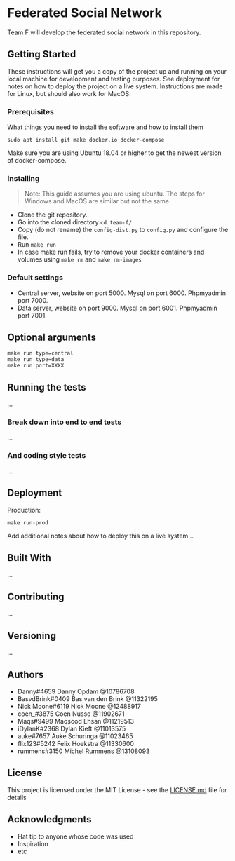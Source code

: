 # Federated Social Network

Team F will develop the federated social network in this repository.

## Getting Started

These instructions will get you a copy of the project up and running on your local machine for development and testing purposes. See deployment for notes on how to deploy the project on a live system.
Instructions are made for Linux, but should also work for MacOS.

### Prerequisites

What things you need to install the software and how to install them

```
sudo apt install git make docker.io docker-compose
```
Make sure you are using Ubuntu 18.04 or higher to get the newest version of docker-compose.

### Installing
> Note: This guide assumes you are using ubuntu. The steps for Windows and MacOS are similar but not the same.
- Clone the git repository.
- Go into the cloned directory `cd team-f/`
- Copy (do not rename) the `config-dist.py` to `config.py` and configure the file.
- Run `make run` 
- In case make run fails, try to remove your docker containers and volumes using `make rm` and `make rm-images` 

### Default settings
- Central server, website on port 5000. Mysql on port 6000. Phpmyadmin port 7000.
- Data server, website on port 9000. Mysql on port 6001. Phpmyadmin port 7001.

## Optional arguments
```
make run type=central
make run type=data
make run port=XXXX

```


## Running the tests

<!--Explain how to run the automated tests for this system-->
...

### Break down into end to end tests

<!--Explain what these tests test and why-->
...

<!--```-->
<!--Give an example-->
<!--```-->

### And coding style tests

<!--Explain what these tests test and why-->
...

<!--```-->
<!--Give an example-->
<!--```-->

## Deployment

Production:

```
make run-prod
```

Add additional notes about how to deploy this on a live system...

## Built With
...

<!--* [Dropwizard](http://www.dropwizard.io/1.0.2/docs/) - The web framework used-->
<!--* [Maven](https://maven.apache.org/) - Dependency Management-->
<!--* [ROME](https://rometools.github.io/rome/) - Used to generate RSS Feeds-->

## Contributing

...

## Versioning

<!--We use [SemVer](http://semver.org/) for versioning. For the versions available, see the [tags on this repository](https://github.com/your/project/tags). -->
...

## Authors

* Danny#4659 Danny Opdam @10786708
* BasvdBrink#0409 Bas van den Brink @11322195
* Nick Moone#6119 Nick Moone @12488917
* coen_#3875 Coen Nusse @11902671
* Maqs#9499 Maqsood Ehsan @11219513
* iDylanK#2368 Dylan Kieft @11013575
* auke#7657 Auke Schuringa @11023465
* flix123#5242 Felix Hoekstra @11330600
* rummens#3150 Michel Rummens @13108093

## License

This project is licensed under the MIT License - see the [LICENSE.md](LICENSE.md) file for details

## Acknowledgments

* Hat tip to anyone whose code was used
* Inspiration
* etc

